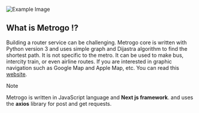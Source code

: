 ![Example Image](banner.png)
## What is Metrogo :interrobang:
Building a router service can be challenging. Metrogo core is written with Python version 3 and uses simple graph and Dijastra algorithm to find the shortest path. It is not specific to the metro. It can be used to make bus, intercity train, or even airline routes. If you are interested in graphic navigation such as Google Map and Apple Map, etc. You can read this [website](https://switch2osm.org/).

> [!NOTE]  
> Metrogo is written in JavaScript language and **Next js framework**. and uses the **axios** library for post and get requests.
